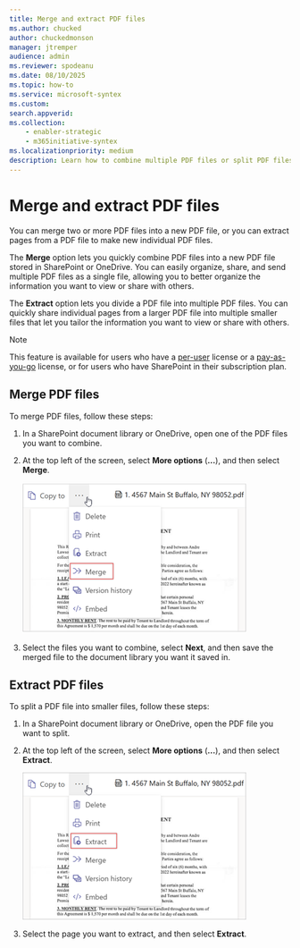 ```yaml
---
title: Merge and extract PDF files
ms.author: chucked
author: chuckedmonson
manager: jtremper
audience: admin
ms.reviewer: spodeanu
ms.date: 08/10/2025
ms.topic: how-to
ms.service: microsoft-syntex
ms.custom: 
search.appverid: 
ms.collection: 
    - enabler-strategic
    - m365initiative-syntex
ms.localizationpriority: medium
description: Learn how to combine multiple PDF files or split PDF files in SharePoint.
---
```


# Merge and extract PDF files

You can merge two or more PDF files into a new PDF file, or you can extract pages from a PDF file to make new individual PDF files.

The **Merge** option lets you quickly combine PDF files into a new PDF file stored in SharePoint or OneDrive. You can easily organize, share, and send multiple PDF files as a single file, allowing you to better organize the information you want to view or share with others.

The **Extract** option lets you divide a PDF file into multiple PDF files. You can quickly share individual pages from a larger PDF file into multiple smaller files that let you tailor the information you want to view or share with others.

> [!NOTE]
> This feature is available for users who have a [per-user](set-up-content-understanding.md) license or a [pay-as-you-go](syntex-azure-billing.md) license, or for users who have SharePoint in their subscription plan.

## Merge PDF files

To merge PDF files, follow these steps:

1. In a SharePoint document library or OneDrive, open one of the PDF files you want to combine.

2. At the top left of the screen, select **More options** (**…**), and then select **Merge**.

    ![Screenshot of a More options menu showing the Merge option.](../media/content-understanding/merge-option.png)

3. Select the files you want to combine, select **Next**, and then save the merged file to the document library you want it saved in.

## Extract PDF files

To split a PDF file into smaller files, follow these steps:  

1. In a SharePoint document library or OneDrive, open the PDF file you want to split.

2. At the top left of the screen, select **More options** (**…**), and then select **Extract**.

    ![Screenshot of a More options menu showing the Extract option.](../media/content-understanding/extract-option.png)

3. Select the page you want to extract, and then select **Extract**.
